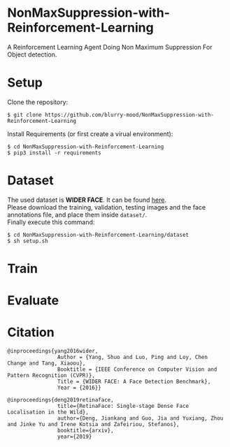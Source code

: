 # NonMaxSuppression-with-Reinforcement-Learning
A Reinforcement Learning Agent Doing Non Maximum Suppression For Object detection.


# Setup
Clone the repository:
```shell
$ git clone https://github.com/blurry-mood/NonMaxSuppression-with-Reinforcement-Learning
```
Install Requirements (or first create a virual environment):
```shell
$ cd NonMaxSuppression-with-Reinforcement-Learning
$ pip3 install -r requirements
```

# Dataset
The used dataset is **WIDER FACE**. It can be found [here](http://shuoyang1213.me/WIDERFACE/).  
Please download the training, validation, testing images and the face annotations file, and place them inside `dataset/`.  
Finally execute this command:
```shell
$ cd NonMaxSuppression-with-Reinforcement-Learning/dataset
$ sh setup.sh
```

# Train


# Evaluate


# Citation
```
@inproceedings{yang2016wider,
                Author = {Yang, Shuo and Luo, Ping and Loy, Chen Change and Tang, Xiaoou},
                Booktitle = {IEEE Conference on Computer Vision and Pattern Recognition (CVPR)},
                Title = {WIDER FACE: A Face Detection Benchmark},
                Year = {2016}}
```
```
@inproceedings{deng2019retinaface,
                title={RetinaFace: Single-stage Dense Face Localisation in the Wild},
                author={Deng, Jiankang and Guo, Jia and Yuxiang, Zhou and Jinke Yu and Irene Kotsia and Zafeiriou, Stefanos},
                booktitle={arxiv},
                year={2019}
```